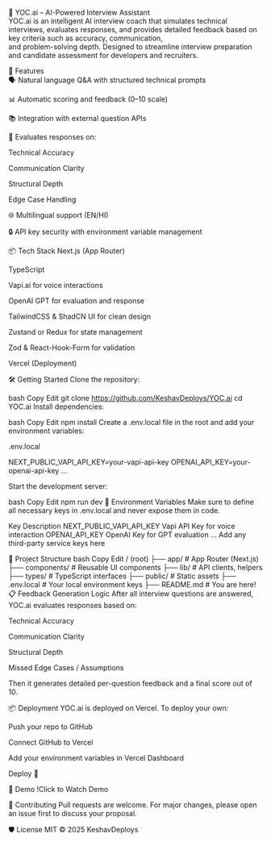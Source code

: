 🧠 YOC.ai – AI-Powered Interview Assistant <br>
YOC.ai is an intelligent AI interview coach that simulates technical interviews, evaluates responses, and provides detailed feedback based on key criteria such as accuracy, communication, <br>and problem-solving depth. Designed to streamline interview preparation and candidate assessment for developers and recruiters.<br>

🚀 Features<br>
🗣️ Natural language Q&A with structured technical prompts <br>

📊 Automatic scoring and feedback (0–10 scale) <br>

📚 Integration with external question APIs <br>

🧠 Evaluates responses on:

Technical Accuracy

Communication Clarity

Structural Depth

Edge Case Handling

🌐 Multilingual support (EN/HI)

🔒 API key security with environment variable management

📦 Tech Stack
Next.js (App Router)

TypeScript

Vapi.ai for voice interactions

OpenAI GPT for evaluation and response

TailwindCSS & ShadCN UI for clean design

Zustand or Redux for state management

Zod & React-Hook-Form for validation

Vercel (Deployment)

🛠️ Getting Started
Clone the repository:

bash
Copy
Edit
git clone https://github.com/KeshavDeploys/YOC.ai
cd YOC.ai
Install dependencies:

bash
Copy
Edit
npm install
Create a .env.local file in the root and add your environment variables:

.env.local

NEXT_PUBLIC_VAPI_API_KEY=your-vapi-api-key
OPENAI_API_KEY=your-openai-api-key
...

Start the development server:

bash
Copy
Edit
npm run dev
🔐 Environment Variables
Make sure to define all necessary keys in .env.local and never expose them in code.

Key	Description
NEXT_PUBLIC_VAPI_API_KEY	Vapi API Key for voice interaction
OPENAI_API_KEY	OpenAI Key for GPT evaluation
...	Add any third-party service keys here

📁 Project Structure
bash
Copy
Edit
/ (root)
├── app/               # App Router (Next.js)
├── components/        # Reusable UI components
├── lib/               # API clients, helpers
├── types/             # TypeScript interfaces
├── public/            # Static assets
├── .env.local         # Your local environment keys
├── README.md          # You are here!
📋 Feedback Generation Logic
After all interview questions are answered, YOC.ai evaluates responses based on:

Technical Accuracy

Communication Clarity

Structural Depth

Missed Edge Cases / Assumptions

Then it generates detailed per-question feedback and a final score out of 10.

📦 Deployment
YOC.ai is deployed on Vercel. To deploy your own:

Push your repo to GitHub

Connect GitHub to Vercel

Add your environment variables in Vercel Dashboard

Deploy 🚀

📸 Demo
!Click to Watch Demo

🤝 Contributing
Pull requests are welcome. For major changes, please open an issue first to discuss your proposal.

🛡️ License
MIT © 2025 KeshavDeploys
